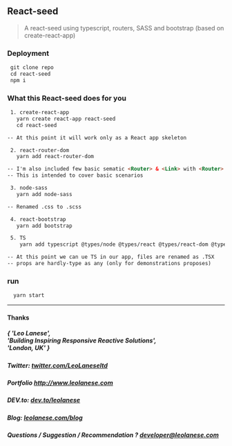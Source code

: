 ## React-seed
> A react-seed using typescript, routers, SASS and bootstrap (based on create-react-app)

### Deployment

```html
 git clone repo
 cd react-seed
 npm i
```

### What this React-seed does for you

```html
 1. create-react-app
   yarn create react-app react-seed
   cd react-seed

-- At this point it will work only as a React app skeleton

 2. react-router-dom
   yarn add react-router-dom

-- I'm also included few basic sematic <Router> & <Link> with <Router> (with mocks)
-- This is intended to cover basic scenarios 

 3. node-sass
   yarn add node-sass

-- Renamed .css to .scss

 4. react-bootstrap
   yarn add bootstrap

 5. TS
    yarn add typescript @types/node @types/react @types/react-dom @types/jest

-- At this point we can ue TS in our app, files are renamed as .TSX
-- props are hardly-type as any (only for demonstrations proposes) 

```

### run

```html
  yarn start
```
  
---
<h4> Thanks </h4>
<h5> { 'Leo Lanese',<br>
       'Building Inspiring Responsive Reactive Solutions',<br>
       'London, UK' }<br>
</h5>
<h5>Twitter:
<a href="http://twitter.com/LeoLaneseltd" target="_blank">twitter.com/LeoLaneseltd</a>
</h5>
<h5>Portfolio
<a href="http://www.leolanese.com" target="_blank">http://www.leolanese.com</a>
</h5>
<h5>DEV.to:
<a href="http://www.dev.to/leolanese" target="_blank">dev.to/leolanese</a>
</h5>
<h5>Blog:
<a href="http://www.leolanese.com/blog" target="_blank">leolanese.com/blog</a>
</h5>
<h5>Questions / Suggestion / Recommendation ?
<a href="mail:to">developer@leolanese.com</a>
</h5>
